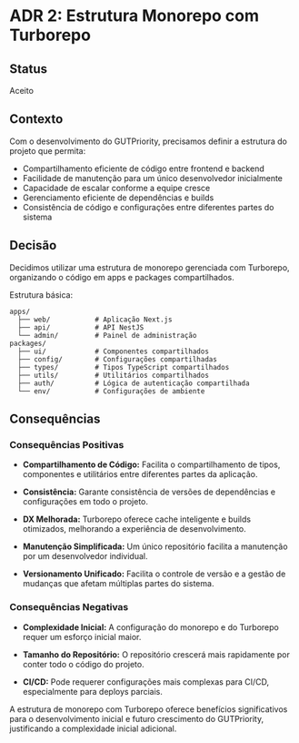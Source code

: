 # ADR 2: Estrutura Monorepo com Turborepo

## Status

Aceito

## Contexto

Com o desenvolvimento do GUTPriority, precisamos definir a estrutura do projeto que permita:

- Compartilhamento eficiente de código entre frontend e backend
- Facilidade de manutenção para um único desenvolvedor inicialmente
- Capacidade de escalar conforme a equipe cresce
- Gerenciamento eficiente de dependências e builds
- Consistência de código e configurações entre diferentes partes do sistema

## Decisão

Decidimos utilizar uma estrutura de monorepo gerenciada com Turborepo, organizando o código em apps e packages compartilhados.

Estrutura básica:
```
apps/
  ├── web/           # Aplicação Next.js
  ├── api/           # API NestJS
  └── admin/         # Painel de administração
packages/
  ├── ui/            # Componentes compartilhados
  ├── config/        # Configurações compartilhadas
  ├── types/         # Tipos TypeScript compartilhados
  ├── utils/         # Utilitários compartilhados
  ├── auth/          # Lógica de autenticação compartilhada
  └── env/           # Configurações de ambiente
```

## Consequências

### Consequências Positivas

- **Compartilhamento de Código:** Facilita o compartilhamento de tipos, componentes e utilitários entre diferentes partes da aplicação.

- **Consistência:** Garante consistência de versões de dependências e configurações em todo o projeto.

- **DX Melhorada:** Turborepo oferece cache inteligente e builds otimizados, melhorando a experiência de desenvolvimento.

- **Manutenção Simplificada:** Um único repositório facilita a manutenção por um desenvolvedor individual.

- **Versionamento Unificado:** Facilita o controle de versão e a gestão de mudanças que afetam múltiplas partes do sistema.

### Consequências Negativas

- **Complexidade Inicial:** A configuração do monorepo e do Turborepo requer um esforço inicial maior.

- **Tamanho do Repositório:** O repositório crescerá mais rapidamente por conter todo o código do projeto.

- **CI/CD:** Pode requerer configurações mais complexas para CI/CD, especialmente para deploys parciais.

A estrutura de monorepo com Turborepo oferece benefícios significativos para o desenvolvimento inicial e futuro crescimento do GUTPriority, justificando a complexidade inicial adicional. 